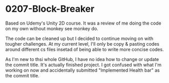 # 0207-Block-Breaker
Based on Udemy's Unity 2D course. It was a review of me doing the code on my own without monkey see monkey do.

The code can be cleaned up but I decided to continue moving on with tougher challenges.
At my current level, I'll only be copy & pasting codes around different cs files insetad of being able to write more concise codes.

As I'm new to thsi whole GitHub, I have no idea how to change or update the commit title. 
It's actually finished project. 
I got confused with what I'm working on now and accidentally submitted "Implemented Health bar" as the commit title.
